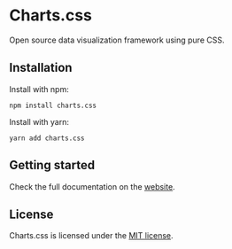 # Charts.css

Open source data visualization framework using pure CSS.

## Installation

Install with npm:

```shell
npm install charts.css
```

Install with yarn:

```shell
yarn add charts.css
```

## Getting started

Check the full documentation on the [website](https://ChartsCSS.com/).

## License

Charts.css is licensed under the [MIT license](https://opensource.org/licenses/MIT).
